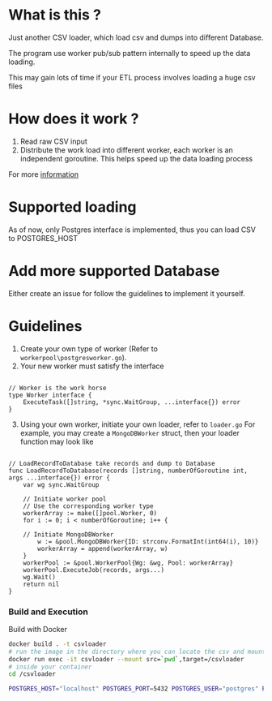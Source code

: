 # What is this ?

Just another CSV loader, which load csv and dumps into different Database.

The program use worker pub/sub pattern internally to speed up the data loading.

This may gain lots of time if your ETL process involves loading a huge csv files

# How does it work ?

1. Read raw CSV input
2. Distribute the work load into different worker, each worker is an independent goroutine. This helps speed up the data loading process

For more [information](https://medium.com/life-of-a-senior-data-engineer/worker-pattern-in-golang-for-data-etl-ebf8a52da636)

# Supported loading

As of now, only Postgres interface is implemented, thus you can load CSV to POSTGRES_HOST

# Add more supported Database
Either create an issue for follow the guidelines to implement it yourself.

# Guidelines
1. Create your own type of worker (Refer to `workerpool\postgresworker.go`).
2. Your new worker must satisfy the interface

```golang

// Worker is the work horse
type Worker interface {
	ExecuteTask([]string, *sync.WaitGroup, ...interface{}) error
}

```

3. Using your own worker, initiate your own loader, refer to `loader.go`
For example, you may create a `MongoDBWorker` struct, then your loader function may look like

```golang

// LoadRecordToDatabase take records and dump to Database
func LoadRecordToDatabase(records []string, numberOfGoroutine int, args ...interface{}) error {
	var wg sync.WaitGroup

	// Initiate worker pool
	// Use the corresponding worker type
	workerArray := make([]pool.Worker, 0)
	for i := 0; i < numberOfGoroutine; i++ {

    // Initiate MongoDBWorker
		w := &pool.MongoDBWorker{ID: strconv.FormatInt(int64(i), 10)}
		workerArray = append(workerArray, w)
	}
	workerPool := &pool.WorkerPool{Wg: &wg, Pool: workerArray}
	workerPool.ExecuteJob(records, args...)
	wg.Wait()
	return nil
}

```
### Build and Execution

Build with Docker

```bash
docker build . -t csvloader
# run the image in the directory where you can locate the csv and mount it to the container
docker run exec -it csvloader --mount src=`pwd`,target=/csvloader
# inside your container
cd /csvloader

POSTGRES_HOST="localhost" POSTGRES_PORT=5432 POSTGRES_USER="postgres" POSTGRES_PASS="admin" POSTGRES_DBNAME="ronin" go run *.go -filePath=sample.csv -query="INSERT INTO samples VALUES (\$1, \$2) ON CONFLICT (id) DO UPDATE SET value = \$2 RETURNING id" -nbrgoroutines=5

```

